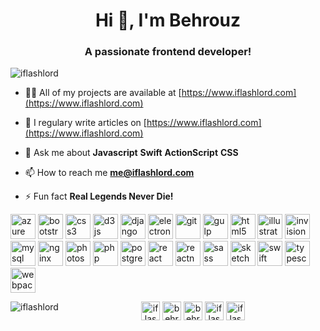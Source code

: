 <h1 align="center">Hi 👋, I'm Behrouz</h1>
<h3 align="center">A passionate frontend developer!</h3>

<p align="left"> <img src="https://komarev.com/ghpvc/?username=iflashlord" alt="iflashlord" /> </p>

- 👨‍💻 All of my projects are available at [https://www.iflashlord.com](https://www.iflashlord.com)

- 📝 I regulary write articles on [https://www.iflashlord.com](https://www.iflashlord.com)

- 💬 Ask me about **Javascript** **Swift**  **ActionScript**  **CSS** 

- 📫 How to reach me **me@iflashlord.com**

- ⚡ Fun fact **Real Legends Never Die!**

<p align="left"><img src="https://www.vectorlogo.zone/logos/microsoft_azure/microsoft_azure-icon.svg" alt="azure" width="40" height="40"/> <img src="https://devicons.github.io/devicon/devicon.git/icons/bootstrap/bootstrap-plain.svg" alt="bootstrap" width="40" height="40"/> <img src="https://devicons.github.io/devicon/devicon.git/icons/css3/css3-original-wordmark.svg" alt="css3" width="40" height="40"/> <img src="https://devicons.github.io/devicon/devicon.git/icons/d3js/d3js-original.svg" alt="d3js" width="40" height="40"/> <img src="https://devicons.github.io/devicon/devicon.git/icons/django/django-original.svg" alt="django" width="40" height="40"/> <img src="https://devicons.github.io/devicon/devicon.git/icons/electron/electron-original.svg" alt="electron" width="40" height="40"/> <img src="https://www.vectorlogo.zone/logos/git-scm/git-scm-icon.svg" alt="git" width="40" height="40"/> <img src="https://devicons.github.io/devicon/devicon.git/icons/gulp/gulp-plain.svg" alt="gulp" width="40" height="40"/> <img src="https://devicons.github.io/devicon/devicon.git/icons/html5/html5-original-wordmark.svg" alt="html5" width="40" height="40"/> <img src="https://www.vectorlogo.zone/logos/adobe_illustrator/adobe_illustrator-icon.svg" alt="illustrator" width="40" height="40"/> <img src="https://www.vectorlogo.zone/logos/invisionapp/invisionapp-icon.svg" alt="invision" width="40" height="40"/> <img src="https://devicons.github.io/devicon/devicon.git/icons/mysql/mysql-original-wordmark.svg" alt="mysql" width="40" height="40"/> <img src="https://devicons.github.io/devicon/devicon.git/icons/nginx/nginx-original.svg" alt="nginx" width="40" height="40"/> <img src="https://devicons.github.io/devicon/devicon.git/icons/photoshop/photoshop-plain.svg" alt="photoshop" width="40" height="40"/> <img src="https://devicons.github.io/devicon/devicon.git/icons/php/php-original.svg" alt="php" width="40" height="40"/> <img src="https://devicons.github.io/devicon/devicon.git/icons/postgresql/postgresql-original-wordmark.svg" alt="postgresql" width="40" height="40"/> <img src="https://devicons.github.io/devicon/devicon.git/icons/react/react-original-wordmark.svg" alt="react" width="40" height="40"/> <img src="https://reactnative.dev/img/header_logo.svg" alt="reactnative" width="40" height="40"/> <img src="https://devicons.github.io/devicon/devicon.git/icons/sass/sass-original.svg" alt="sass" width="40" height="40"/> <img src="https://www.vectorlogo.zone/logos/sketchapp/sketchapp-icon.svg" alt="sketch" width="40" height="40"/> <img src="https://devicons.github.io/devicon/devicon.git/icons/swift/swift-original-wordmark.svg" alt="swift" width="40" height="40"/> <img src="https://devicons.github.io/devicon/devicon.git/icons/typescript/typescript-original.svg" alt="typescript" width="40" height="40"/> <img src="https://devicons.github.io/devicon/devicon.git/icons/webpack/webpack-original.svg" alt="webpack" width="40" height="40"/></p><p><img align="left" src="https://github-readme-stats.vercel.app/api/top-langs/?username=iflashlord&layout=compact&hide=html" alt="iflashlord" /></p>

<!--
<p>&nbsp;<img align="center" src="https://github-readme-stats.vercel.app/api?username=iflashlord&show_icons=true" alt="iflashlord" /></p>
-->
<p align="center"> 
<a href="https://twitter.com/iflashlord" target="blank"><img align="center" src="https://cdn.jsdelivr.net/npm/simple-icons@3.0.1/icons/twitter.svg" alt="iflashlord" height="30" width="30" /></a>
<a href="https://linkedin.com/in/behrouz-pooladrag" target="blank"><img align="center" src="https://cdn.jsdelivr.net/npm/simple-icons@3.0.1/icons/linkedin.svg" alt="behrouz-pooladrag" height="30" width="30" /></a>
<a href="https://stackoverflow.com/users/5235590/behrouz-pooladrag" target="blank"><img align="center" src="https://cdn.jsdelivr.net/npm/simple-icons@3.0.1/icons/stackoverflow.svg" alt="behrouz-pooladrag" height="30" width="30" /></a>
<a href="https://instagram.com/iflashlord" target="blank"><img align="center" src="https://cdn.jsdelivr.net/npm/simple-icons@3.0.1/icons/instagram.svg" alt="iflashlord" height="30" width="30" /></a>
<a href="https://dribbble.com/iflashlord" target="blank"><img align="center" src="https://cdn.jsdelivr.net/npm/simple-icons@3.0.1/icons/dribbble.svg" alt="iflashlord" height="30" width="30" /></a>
</p>
